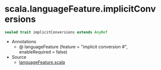 
#                  scala.languageFeature.implicitConversions                  #

```scala
sealed trait implicitConversions extends AnyRef
```

* Annotations
  * @ languageFeature (feature = "implicit conversion #", enableRequired = false)
* Source
  * [languageFeature.scala](https://github.com/scala/scala/tree/6d09a1ba5f/src/library/scala/languageFeature.scala#L1)

